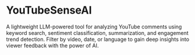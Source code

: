 # YouTubeSenseAI
A lightweight LLM-powered tool for analyzing YouTube comments using keyword search, sentiment classification, summarization, and engagement trend detection. Filter by video, date, or language to gain deep insights into viewer feedback with the power of AI.
